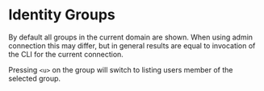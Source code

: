 # Identity Groups

By default all groups in the current domain are shown. When using admin
connection this may differ, but in general results are equal to invocation of
the CLI for the current connection.

Pressing `<u>` on the group will switch to listing users member of the selected
group.
